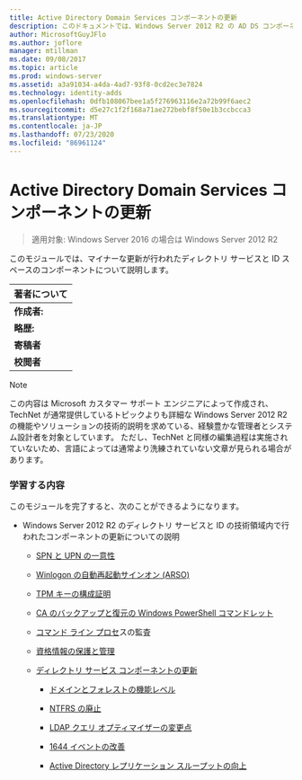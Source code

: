 ```yaml
---
title: Active Directory Domain Services コンポーネントの更新
description: このドキュメントでは、Windows Server 2012 R2 の AD DS コンポーネントの更新について説明します。
author: MicrosoftGuyJFlo
ms.author: joflore
manager: mtillman
ms.date: 09/08/2017
ms.topic: article
ms.prod: windows-server
ms.assetid: a3a91034-a4da-4ad7-93f8-0cd2ec3e7824
ms.technology: identity-adds
ms.openlocfilehash: 0dfb108067bee1a5f276963116e2a72b99f6aec2
ms.sourcegitcommit: d5e27c1f2f168a71ae272bebf8f50e1b3ccbcca3
ms.translationtype: MT
ms.contentlocale: ja-JP
ms.lasthandoff: 07/23/2020
ms.locfileid: "86961124"
---
```

# <a name="active-directory-domain-services-component-updates"></a>Active Directory Domain Services コンポーネントの更新

>適用対象: Windows Server 2016 の場合は Windows Server 2012 R2

このモジュールでは、マイナーな更新が行われたディレクトリ サービスと ID スペースのコンポーネントについて説明します。  


| 著者について |
|------------------|
|   **作成者:**    |
|     **略歴:**     |
| **寄稿者** |
|  **校閲者**   |

> [!NOTE]  
> この内容は Microsoft カスタマー サポート エンジニアによって作成され、TechNet が通常提供しているトピックよりも詳細な Windows Server 2012 R2 の機能やソリューションの技術的説明を求めている、経験豊かな管理者とシステム設計者を対象としています。 ただし、TechNet と同様の編集過程は実施されていないため、言語によっては通常より洗練されていない文章が見られる場合があります。  

### <a name="what-you-will-learn"></a>学習する内容  
このモジュールを完了すると、次のことができるようになります。  

-   Windows Server 2012 R2 のディレクトリ サービスと ID の技術領域内で行われたコンポーネントの更新についての説明  

    -   [SPN と UPN の一意性](../../../ad-ds/manage/component-updates/SPN-and-UPN-uniqueness.md)  

    -   [Winlogon の自動再起動サインオン &#40;ARSO&#41;](../../../ad-ds/manage/component-updates/Winlogon-Automatic-Restart-Sign-On--ARSO-.md)  

    -   [TPM キーの構成証明](../../../ad-ds/manage/component-updates/TPM-Key-Attestation.md)  

    -   [CA のバックアップと復元の Windows PowerShell コマンドレット](../../../ad-ds/manage/component-updates/CA-Backup-and-Restore-Windows-PowerShell-cmdlets.md)  

    -   [コマンド ライン プロセ](../../../ad-ds/manage/component-updates/Command-line-process-auditing.md)スの監査  

    -   [資格情報の保護と管理](/previous-versions/windows/it-pro/windows-server-2012-R2-and-2012/dn408190(v=ws.11))  

    -   [ディレクトリ サービス コンポーネントの更新](../../../ad-ds/manage/component-updates/Directory-Services-component-updates.md)  

        -   [ドメインとフォレストの機能レベル](../../../ad-ds/manage/component-updates/../../../ad-ds/manage/component-updates/Directory-Services-component-updates.md#BKMK_FL)  

        -   [NTFRS の廃止](../../../ad-ds/manage/component-updates/Directory-Services-component-updates.md#BKMK_NTFRS)  

        -   [LDAP クエリ オプティマイザーの変更点](../../../ad-ds/manage/component-updates/../../../ad-ds/manage/component-updates/Directory-Services-component-updates.md#BKMK_LDAPQuery)  

        -   [1644 イベントの改善](../../../ad-ds/manage/component-updates/Directory-Services-component-updates.md#BKMK_1644)  

        -   [Active Directory レプリケーション スループットの向上](../../../ad-ds/manage/component-updates/../../../ad-ds/manage/component-updates/Directory-Services-component-updates.md#BKMK_ADRepl)  
